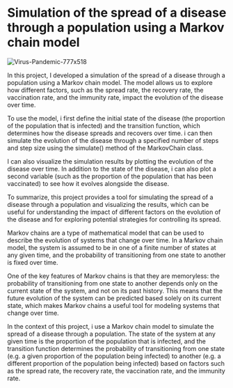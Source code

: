 # Simulation of the spread of a disease through a population using a Markov chain model



![Virus-Pandemic-777x518](https://user-images.githubusercontent.com/57616193/208065687-baa989e5-8eac-49b2-87e7-4a33a241fd6b.jpg)




In this project, I developed a simulation of the spread of a disease through a population using a Markov chain model. The model allows us to explore how different factors, such as the spread rate, the recovery rate, the vaccination rate, and the immunity rate, impact the evolution of the disease over time.

To use the model, i first define the initial state of the disease (the proportion of the population that is infected) and the transition function, which determines how the disease spreads and recovers over time. i can then simulate the evolution of the disease through a specified number of steps and step size using the simulate() method of the MarkovChain class.

I can also visualize the simulation results by plotting the evolution of the disease over time. In addition to the state of the disease, i can also plot a second variable (such as the proportion of the population that has been vaccinated) to see how it evolves alongside the disease.

To summarize, this project provides a tool for simulating the spread of a disease through a population and visualizing the results, which can be useful for understanding the impact of different factors on the evolution of the disease and for exploring potential strategies for controlling its spread.




Markov chains are a type of mathematical model that can be used to describe the evolution of systems that change over time. In a Markov chain model, the system is assumed to be in one of a finite number of states at any given time, and the probability of transitioning from one state to another is fixed over time.

One of the key features of Markov chains is that they are memoryless: the probability of transitioning from one state to another depends only on the current state of the system, and not on its past history. This means that the future evolution of the system can be predicted based solely on its current state, which makes Markov chains a useful tool for modeling systems that change over time.

In the context of this project, i use a Markov chain model to simulate the spread of a disease through a population. The state of the system at any given time is the proportion of the population that is infected, and the transition function determines the probability of transitioning from one state (e.g. a given proportion of the population being infected) to another (e.g. a different proportion of the population being infected) based on factors such as the spread rate, the recovery rate, the vaccination rate, and the immunity rate.


